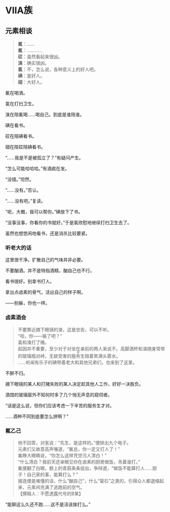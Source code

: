 # ⅦA族

## 元素相谈

>**氟**：……  
**氟**：…………  
**砹**：虽然看起来很凶。  
**溴**：确实很凶。  
**氯**：不，怎么说，各种意义上的好人吧。  
**碘**：是好人。  
**鿬**：大好人。

氟在喝酒。

氯在打扫卫生。

溴在陪氟喝……喝自己。到底是谁陪谁。

碘在看书。

砹在陪碘看书。

鿬在陪砹陪碘看书。

<span class="c017">“……我是不是被孤立了？”</span>有疑问产生。

<span class="c035">“怎么可能哈哈哈。”</span>有酒疯在发。

<span class="c009">“没错。”</span>坦然。

<span class="c085">“……没有。”</span>否认。

<span class="c117">“……没有吧。”</span>复读。

<span class="c053">“呃，大概，我可以帮你。”</span>碘放下了书。

<span class="c017">“没事没事，你看你的书就好。”</span>于是氯欣慰地继续打扫卫生去了。

虽然也想悠闲地看书，还是消杀比较要紧。

### 听老大的话

这里很干净。扩散自己的气味并非必要。

不要酗酒。并不是特指酒精，酗自己也不行。

看书很好。别拿书打人。

拿出点卤素的骨气，活出自己的样子啊。

——别躲，你也一样。

### 卤素酒会

>不要靠近摘下眼镜的溴，这是忠告，可以不听。  
<span class="c035">“哈，你——输了吧？”</span>   
氯和溴打了赌。  
起因并不重要，至少对于对坐在桌前的两人来说不。高脚酒杯和溴随身常带的玻璃瓶对峙，无故受害的<ruby>服务生<rt>铬</rt></ruby>赔着笑满头雾水。  
……听闻有乐子的碘带着老大和其他兄弟们，也来到了这里。

不醉不归。

摘下眼镜的某人和打赌失败的某人决定趁其他人工作，好好一决胜负。

酒馆的玻璃窗外不知何时多了几个悄无声息的窥伺者。

<span class="c024">“话是这么说，但你们应该考虑一下辛苦的服务生才对。</span>

<span class="c024">……酒种不同到底要怎么拼啊？”</span>

### 氟乙己

>他不回答，对氢说：“先生，是这样的。”便排出九个电子。  
元素们又故意高声嚷道，“氟总，你一定又打人了！”  
氟睁大眼睛说，“你怎么这样凭空污人清白！”  
“什么清白？我前天还亲眼见你在卤素的厨房做饭，吊着谁打。”  
氟便翻了白眼，额上的青筋条条绽出，争辩道，“做饭不能算打人……厨子！自己家的事，能算打么？”  
接连便是难懂的话，什么“酗自己”，什么“萤石”之类的，引得众人都退缩起来，元素间充满了逃跑前的空气。  
【撰稿人：不愿透露代号的B某】

<span class="c017">“能聊这么久还不跑……这不是活该挨打么。”</span>
